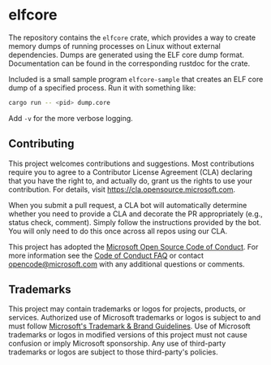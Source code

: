 # elfcore

The repository contains the `elfcore` crate, which provides a way to create
memory dumps of running processes on Linux without external dependencies. Dumps
are generated using the ELF core dump format. Documentation can be found in the
corresponding rustdoc for the crate.

Included is a small sample program `elfcore-sample` that creates an ELF core
dump of a specified process. Run it with something like:
```bash
cargo run -- <pid> dump.core
```
Add `-v` for the more verbose logging.

## Contributing

This project welcomes contributions and suggestions.  Most contributions require
you to agree to a Contributor License Agreement (CLA) declaring that you have
the right to, and actually do, grant us the rights to use your contribution. For
details, visit https://cla.opensource.microsoft.com.

When you submit a pull request, a CLA bot will automatically determine whether
you need to provide a CLA and decorate the PR appropriately (e.g., status check,
comment). Simply follow the instructions provided by the bot. You will only need
to do this once across all repos using our CLA.

This project has adopted the [Microsoft Open Source Code of
Conduct](https://opensource.microsoft.com/codeofconduct/). For more information
see the [Code of Conduct
FAQ](https://opensource.microsoft.com/codeofconduct/faq/) or contact
[opencode@microsoft.com](mailto:opencode@microsoft.com) with any additional
questions or comments.

## Trademarks

This project may contain trademarks or logos for projects, products, or
services. Authorized use of Microsoft trademarks or logos is subject to and must
follow [Microsoft's Trademark & Brand
Guidelines](https://www.microsoft.com/en-us/legal/intellectualproperty/trademarks/usage/general).
Use of Microsoft trademarks or logos in modified versions of this project must
not cause confusion or imply Microsoft sponsorship. Any use of third-party
trademarks or logos are subject to those third-party's policies.
